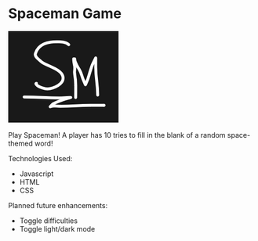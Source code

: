 # Spaceman Game

![Spaceman Logo](spacemanlogo.png)

Play Spaceman! A player has 10 tries to fill in the blank of a random space-themed word!

Technologies Used:
- Javascript
- HTML
- CSS

Planned future enhancements:
- Toggle difficulties
- Toggle light/dark mode